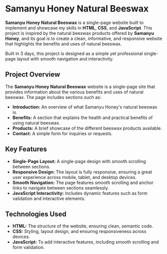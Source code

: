 # Samanyu Honey Natural Beeswax

**Samanyu Honey Natural Beeswax** is a single-page website built to implement and showcase my skills in **HTML**, **CSS**, and **JavaScript**. This project is inspired by the natural beeswax products offered by **Samanyu Honey**, and its goal is to create a clean, informative, and responsive website that highlights the benefits and uses of natural beeswax.

Built in 3 days, this project is designed as a simple yet professional single-page layout with smooth navigation and interactivity.

## Project Overview

The **Samanyu Honey Natural Beeswax** website is a single-page site that provides information about the various benefits and uses of natural beeswax. The page includes sections such as:

- **Introduction:** An overview of what Samanyu Honey's natural beeswax is.
- **Benefits:** A section that explains the health and practical benefits of using natural beeswax.
- **Products:** A brief showcase of the different beeswax products available.
- **Contact:** A simple form for inquiries or requests.

## Key Features

- **Single-Page Layout:** A single-page design with smooth scrolling between sections.
- **Responsive Design:** The layout is fully responsive, ensuring a great user experience across mobile, tablet, and desktop devices.
- **Smooth Navigation:** The page features smooth scrolling and anchor links to navigate between sections seamlessly.
- **JavaScript Interactivity:** Includes dynamic features such as form validation and interactive elements.

## Technologies Used

- **HTML:** The structure of the website, ensuring clean, semantic code.
- **CSS:** Styling, layout design, and ensuring responsiveness across devices.
- **JavaScript:** To add interactive features, including smooth scrolling and form validation.



